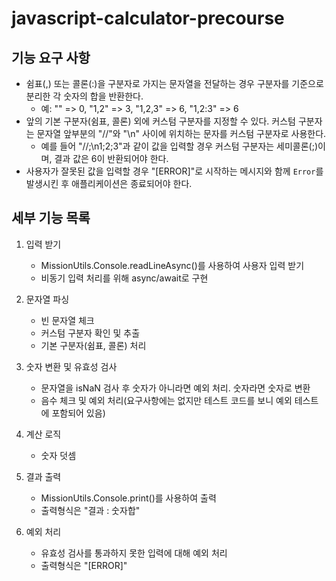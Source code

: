 # javascript-calculator-precourse

## 기능 요구 사항

- 쉼표(,) 또는 콜론(:)을 구분자로 가지는 문자열을 전달하는 경우 구분자를 기준으로 분리한 각 숫자의 합을 반환한다.
  - 예: "" => 0, "1,2" => 3, "1,2,3" => 6, "1,2:3" => 6
- 앞의 기본 구분자(쉼표, 콜론) 외에 커스텀 구분자를 지정할 수 있다. 커스텀 구분자는 문자열 앞부분의 "//"와 "\n" 사이에 위치하는 문자를 커스텀 구분자로 사용한다.
  - 예를 들어 "//;\n1;2;3"과 같이 값을 입력할 경우 커스텀 구분자는 세미콜론(;)이며, 결과 값은 6이 반환되어야 한다.
- 사용자가 잘못된 값을 입력할 경우 "[ERROR]"로 시작하는 메시지와 함께 `Error`를 발생시킨 후 애플리케이션은 종료되어야 한다.

## 세부 기능 목록

1. 입력 받기

   - MissionUtils.Console.readLineAsync()를 사용하여 사용자 입력 받기
   - 비동기 입력 처리를 위해 async/await로 구현

2. 문자열 파싱

   - 빈 문자열 체크
   - 커스텀 구분자 확인 및 추출
   - 기본 구분자(쉼표, 콜론) 처리

3. 숫자 변환 및 유효성 검사

   - 문자열을 isNaN 검사 후 숫자가 아니라면 예외 처리. 숫자라면 숫자로 변환
   - 음수 체크 및 예외 처리(요구사항에는 없지만 테스트 코드를 보니 예외 테스트에 포함되어 있음)

4. 계산 로직

   - 숫자 덧셈

5. 결과 출력

   - MissionUtils.Console.print()를 사용하여 출력
   - 출력형식은 "결과 : 숫자합"

6. 예외 처리

   - 유효성 검사를 통과하지 못한 입력에 대해 예외 처리
   - 출력형식은 "[ERROR]"
